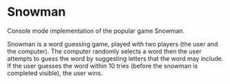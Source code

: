 # Snowman

Console mode implementation of the popular game Snowman.

Snowman is a word guessing game, played with two players (the user and the computer). The computer randomly 
selects a word then the user attempts to guess the word by suggesting letters that the word may include.
If the user guesses the word within 10 tries (before the snowman is completed visible), the user wins.
